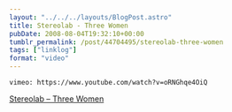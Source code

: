 ```yaml
---
layout: "../../../layouts/BlogPost.astro"
title: Stereolab - Three Women
pubDate: 2008-08-04T19:32:10+00:00
tumblr_permalink: /post/44704495/stereolab-three-women
tags: ["linklog"]
format: "video"
---
```


`vimeo: https://www.youtube.com/watch?v=oRNGhqe4OiQ`

[Stereolab &#8211; Three Women][1]

[1]: https://www.youtube.com/watch?v=oRNGhqe4OiQ
